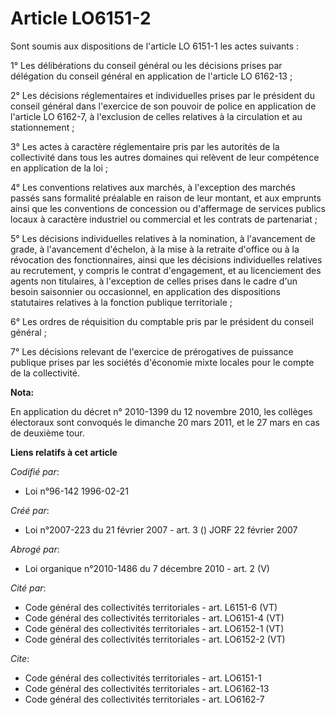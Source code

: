 # Article LO6151-2

Sont soumis aux dispositions de l'article LO 6151-1 les actes suivants : 

1° Les délibérations du conseil général ou les décisions prises par délégation du conseil général en application de l'article
LO 6162-13 ; 

2° Les décisions réglementaires et individuelles prises par le président du conseil général dans l'exercice de son pouvoir de
police en application de l'article LO 6162-7, à l'exclusion de celles relatives à la circulation et au stationnement ; 

3° Les actes à caractère réglementaire pris par les autorités de la collectivité dans tous les autres domaines qui relèvent
de leur compétence en application de la loi ; 

4° Les conventions relatives aux marchés, à l'exception des marchés passés sans formalité préalable en raison de leur
montant, et aux emprunts ainsi que les conventions de concession ou d'affermage de services publics locaux à caractère
industriel ou commercial et les contrats de partenariat ; 

5° Les décisions individuelles relatives à la nomination, à l'avancement de grade, à l'avancement d'échelon, à la mise à la
retraite d'office ou à la révocation des fonctionnaires, ainsi que les décisions individuelles relatives au recrutement, y
compris le contrat d'engagement, et au licenciement des agents non titulaires, à l'exception de celles prises dans le cadre
d'un besoin saisonnier ou occasionnel, en application des dispositions statutaires relatives à la fonction publique
territoriale ; 

6° Les ordres de réquisition du comptable pris par le président du conseil général ; 

7° Les décisions relevant de l'exercice de prérogatives de puissance publique prises par les sociétés d'économie mixte
locales pour le compte de la collectivité.

**Nota:**

En application du décret n° 2010-1399 du 12 novembre 2010, les collèges électoraux sont convoqués le dimanche 20 mars 2011,
et le 27 mars en cas de deuxième tour.

**Liens relatifs à cet article**

_Codifié par_:

  - Loi n°96-142 1996-02-21

_Créé par_:

  - Loi n°2007-223 du 21 février 2007 - art. 3 () JORF 22 février 2007

_Abrogé par_:

  - Loi organique n°2010-1486 du 7 décembre 2010 - art. 2 (V)

_Cité par_:

  - Code général des collectivités territoriales - art. L6151-6 (VT)
  - Code général des collectivités territoriales - art. LO6151-4 (VT)
  - Code général des collectivités territoriales - art. LO6152-1 (VT)
  - Code général des collectivités territoriales - art. LO6152-2 (VT)

_Cite_:

  - Code général des collectivités territoriales - art. LO6151-1
  - Code général des collectivités territoriales - art. LO6162-13
  - Code général des collectivités territoriales - art. LO6162-7

